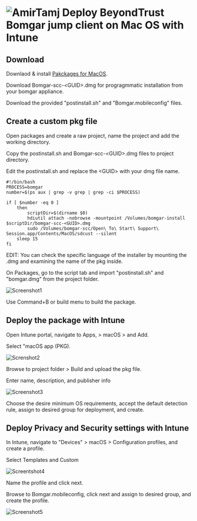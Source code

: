# ![AmirTamj][logo] Deploy BeyondTrust Bomgar jump client on Mac OS with Intune
[logo]: /images/Logo.png "AmirTamj Logo"

## Download
Downlaod & install [Pakckages for MacOS](http://s.sudre.free.fr/Software/Packages/about.html).

Download Bomgar-scc-\<GUID\>.dmg for progragmmatic installation from your bomgar appliance.

Download the provided "postinstall.sh" and "Bomgar.mobileconfig" files.

## Create a custom pkg file
Open packages and create a raw project, name the project and add the working directory.

Copy the postinstall.sh and Bomgar-scc-\<GUID\>.dmg files to project directory.

Edit the postinstall.sh and replace the \<GUID\> with your dmg file name.
```
#!/bin/bash
PROCESS=bomgar
number=$(ps aux | grep -v grep | grep -ci $PROCESS)

if [ $number -eq 0 ]
    then    
        scriptDir=$(dirname $0)
        hdiutil attach -nobrowse -mountpoint /Volumes/bomgar-install $scriptDir/bomgar-scc-<GUID>.dmg
        sudo /Volumes/bomgar-scc/Open\ To\ Start\ Support\ Session.app/Contents/MacOS/sdcust --silent
    sleep 15
fi
```

EDIT: You can check the specific language of the installer by mounting the .dmg and examining the name of the pkg inside.


On Packages, go to the script tab and import "postinstall.sh" and "bomgar.dmg" from the project folder.

![Screenshot1](images/screen1.png)

Use Command+B or build menu to build the package.

## Deploy the package with Intune
Open Intune portal, navigate to Apps, \> macOS \> and Add.

Select "macOS app \(PKG\). 

![Screnshot2](images/screen2.png)

Browse to project folder \> Build and upload the pkg file.

Enter name, description, and publisher info

![Screenshot3](images/screen3.png)

Choose the desire minimum OS requirements, accept the default detection rule, assign to desired group for deployment, and create.

## Deploy Privacy and Security settings with Intune
In Intune, navigate to "Devices" \> macOS \> Configuration profiles, and create a profile.

Select Templates and Custom

![Screentshot4](images/screen4.png)

Name the profile and click next. 

Browse to Bomgar.mobileconfig, click next and assign to desired group, and create the profile.

![Screenshot5](images/screen5.png)
